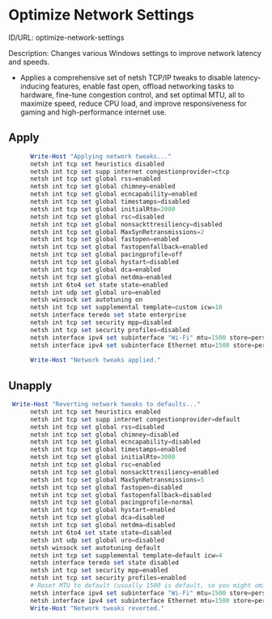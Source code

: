 # Optimize Network Settings
ID/URL: optimize-network-settings

Description: Changes various Windows settings to improve network latency and speeds.

- Applies a comprehensive set of netsh TCP/IP tweaks to disable latency-inducing features, enable fast open, offload networking tasks to hardware, fine-tune congestion control, and set optimal MTU, all to maximize speed, reduce CPU load, and improve responsiveness for gaming and high-performance internet use.



## Apply
```powershell
      Write-Host "Applying network tweaks..."
      netsh int tcp set heuristics disabled
      netsh int tcp set supp internet congestionprovider=ctcp
      netsh int tcp set global rss=enabled
      netsh int tcp set global chimney=enabled
      netsh int tcp set global ecncapability=enabled
      netsh int tcp set global timestamps=disabled
      netsh int tcp set global initialRto=2000
      netsh int tcp set global rsc=disabled
      netsh int tcp set global nonsackttresiliency=disabled
      netsh int tcp set global MaxSynRetransmissions=2
      netsh int tcp set global fastopen=enabled
      netsh int tcp set global fastopenfallback=enabled
      netsh int tcp set global pacingprofile=off
      netsh int tcp set global hystart=disabled
      netsh int tcp set global dca=enabled
      netsh int tcp set global netdma=enabled
      netsh int 6to4 set state state=enabled
      netsh int udp set global uro=enabled
      netsh winsock set autotuning on
      netsh int tcp set supplemental template=custom icw=10
      netsh interface teredo set state enterprise
      netsh int tcp set security mpp=disabled
      netsh int tcp set security profiles=disabled
      netsh interface ipv4 set subinterface "Wi-Fi" mtu=1500 store=persistent
      netsh interface ipv4 set subinterface Ethernet mtu=1500 store=persistent
  
      Write-Host "Network tweaks applied."    
```

## Unapply
```powershell
 Write-Host "Reverting network tweaks to defaults..."
      netsh int tcp set heuristics enabled
      netsh int tcp set supp internet congestionprovider=default
      netsh int tcp set global rss=disabled
      netsh int tcp set global chimney=disabled
      netsh int tcp set global ecncapability=disabled
      netsh int tcp set global timestamps=enabled
      netsh int tcp set global initialRto=3000
      netsh int tcp set global rsc=enabled
      netsh int tcp set global nonsackttresiliency=enabled
      netsh int tcp set global MaxSynRetransmissions=5
      netsh int tcp set global fastopen=disabled
      netsh int tcp set global fastopenfallback=disabled
      netsh int tcp set global pacingprofile=normal
      netsh int tcp set global hystart=enabled
      netsh int tcp set global dca=disabled
      netsh int tcp set global netdma=disabled
      netsh int 6to4 set state state=disabled
      netsh int udp set global uro=disabled
      netsh winsock set autotuning default
      netsh int tcp set supplemental template=default icw=4
      netsh interface teredo set state disabled
      netsh int tcp set security mpp=enabled
      netsh int tcp set security profiles=enabled
      # Reset MTU to default (usually 1500 is default, so you might omit this or adjust)
      netsh interface ipv4 set subinterface "Wi-Fi" mtu=1500 store=persistent
      netsh interface ipv4 set subinterface Ethernet mtu=1500 store=persistent
      Write-Host "Network tweaks reverted."
```
